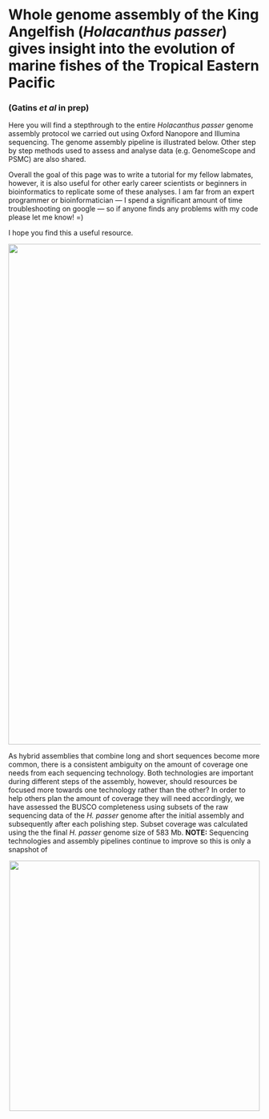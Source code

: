 # Whole genome assembly of the King Angelfish (*Holacanthus passer*) gives insight into the evolution of marine fishes of the Tropical Eastern Pacific
### (Gatins *et al* in prep)
Here you will find a stepthrough to the entire *Holacanthus passer* genome assembly protocol we carried out using Oxford Nanopore and Illumina sequencing. The genome assembly pipeline is illustrated below. Other step by step methods used to assess and analyse data (e.g. GenomeScope and PSMC) are also shared. 

Overall the goal of this page was to write a tutorial for my fellow labmates, however, it is also useful for other early career scientists or beginners in bioinformatics to replicate some of these analyses. I am far from an expert programmer or bioinformatician &mdash; I spend a significant amount of time troubleshooting on google &mdash; so if anyone finds any problems with my code please let me know! =)

I hope you find this a useful resource.

<p align="center">
<img src="images/HPA_Genome_assembly_pipeline.png" width="1000"/>
</p>

As hybrid assemblies that combine long and short sequences become more common, there is a consistent ambiguity on the amount of coverage one needs from each sequencing technology. Both technologies are important during different steps of the assembly, however, should resources be focused more towards one technology rather than the other? In order to help others plan the amount of coverage they will need accordingly, we have assessed the BUSCO completeness using subsets of the raw sequencing data of the *H. passer* genome after the initial assembly and subsequently after each polishing step. Subset coverage was calculated using the the final *H. passer* genome size of 583 Mb.
**NOTE:** Sequencing technologies and assembly pipelines continue to improve so this is only a snapshot of 

<p align="center">
<img src="images/Figure4_coverage_test.png" width="500"/>
</p>

